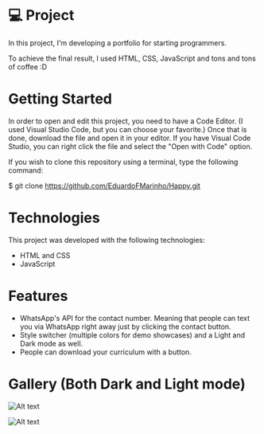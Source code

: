 # 💻 Project
In this project, I'm developing a portfolio for starting programmers.

To achieve the final result, I used HTML, CSS, JavaScript and tons and tons of coffee :D

# Getting Started

In order to open and edit this project, you need to have a Code Editor. (I used Visual Studio Code, but you can choose your favorite.) Once that is done, download the file and open it in your editor. If you have Visual Code Studio, you can right click the file and select the "Open with Code" option.

If you wish to clone this repository using a terminal, type the following command:

$ git clone https://github.com/EduardoFMarinho/Happy.git

# Technologies

This project was developed with the following technologies:

- HTML and CSS
- JavaScript
<!-- - [Expo][expo] -->

# Features

- WhatsApp's API for the contact number. Meaning that people can text you via WhatsApp right away just by clicking the contact button.
- Style switcher (multiple colors for demo showcases) and a Light and Dark mode as well.
- People can download your curriculum with a button.  

# Gallery (Both Dark and Light mode)

![Alt text](https://i.imgur.com/aa63owu.png)

![Alt text](https://i.imgur.com/H6xJlhH.png)
